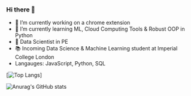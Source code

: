 ### Hi there 👋

- 🔭 I’m currently working on a chrome extension
- 🌱 I’m currently learning ML, Cloud Computing Tools & Robust OOP in Python
- 💼 Data Scientist in PE
- 📚 Incoming Data Science & Machine Learning student at Imperial College London
- Langauges: JavaScript, Python, SQL

[![Top Langs](github-readme-stats-imran-final.vercel.app/api/top-langs/?username=imrankhan37)]

![Anurag's GitHub stats](github-readme-stats-imran-final.vercel.app/api?username=imrankhan37&show_icons=true&theme=radical)


